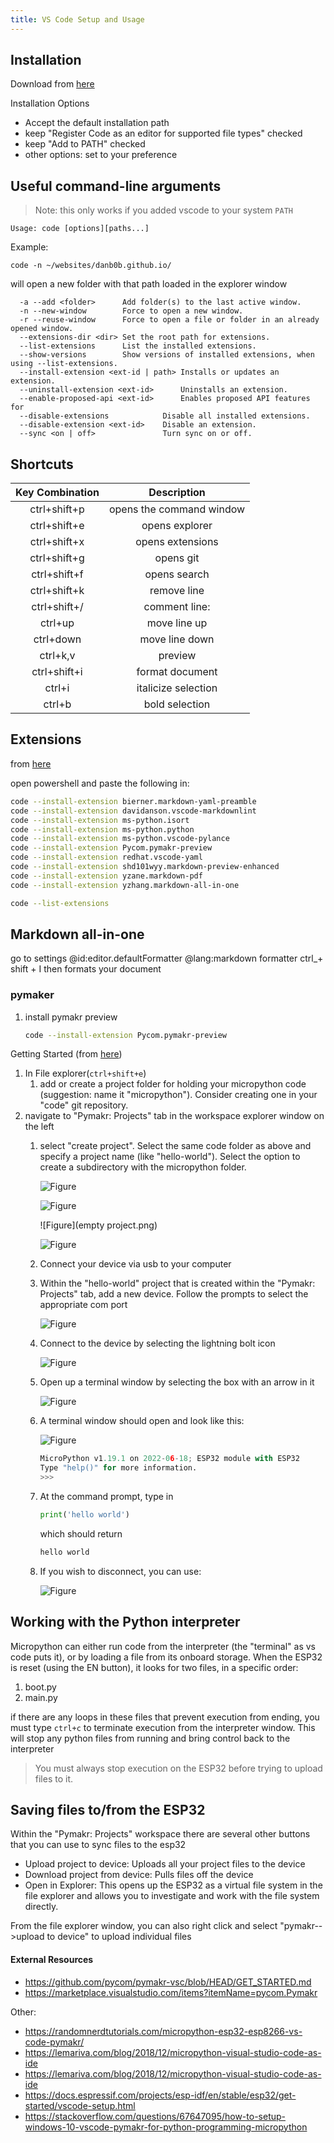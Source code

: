 ```yaml
---
title: VS Code Setup and Usage
---
```


## Installation

Download from [here](https://code.visualstudio.com/Download)

Installation Options

- Accept the default installation path
- keep "Register Code as an editor for supported file types" checked
- keep "Add to PATH" checked
- other options: set to your preference

## Useful command-line arguments

> Note: this only works if you added vscode to your system ```PATH```

```
Usage: code [options][paths...]
```

Example:

```
code -n ~/websites/danb0b.github.io/
```

will open a new folder with that path loaded in the explorer window

```
  -a --add <folder>      Add folder(s) to the last active window.
  -n --new-window        Force to open a new window.
  -r --reuse-window      Force to open a file or folder in an already opened window.
  --extensions-dir <dir> Set the root path for extensions.
  --list-extensions      List the installed extensions.
  --show-versions        Show versions of installed extensions, when using --list-extensions.
  --install-extension <ext-id | path> Installs or updates an extension. 
  --uninstall-extension <ext-id>      Uninstalls an extension.
  --enable-proposed-api <ext-id>      Enables proposed API features for
  --disable-extensions            Disable all installed extensions.
  --disable-extension <ext-id>    Disable an extension.
  --sync <on | off>               Turn sync on or off.
```

## Shortcuts

| Key Combination |       Description        |
| :-------------: | :----------------------: |
|  ctrl+shift+p   | opens the command window |
|  ctrl+shift+e   |      opens explorer      |
|  ctrl+shift+x   |     opens extensions     |
|  ctrl+shift+g   |        opens git         |
|  ctrl+shift+f   |       opens search       |
|  ctrl+shift+k   |       remove line        |
|  ctrl+shift+/   |      comment line:       |
|     ctrl+up     |       move line up       |
|    ctrl+down    |      move line down      |
|    ctrl+k,v     |         preview          |
|  ctrl+shift+i   |     format document      |
|     ctrl+i      |   italicize selection    |
|     ctrl+b      |      bold selection      |

## Extensions

from [here](https://code.visualstudio.com/docs/editor/command-line)

open powershell and paste the following in:

```bash
code --install-extension bierner.markdown-yaml-preamble
code --install-extension davidanson.vscode-markdownlint
code --install-extension ms-python.isort
code --install-extension ms-python.python
code --install-extension ms-python.vscode-pylance
code --install-extension Pycom.pymakr-preview
code --install-extension redhat.vscode-yaml
code --install-extension shd101wyy.markdown-preview-enhanced
code --install-extension yzane.markdown-pdf
code --install-extension yzhang.markdown-all-in-one
```

```bash
code --list-extensions
```

## Markdown all-in-one

go to settings
@id:editor.defaultFormatter @lang:markdown formatter
ctrl_+ shift + I then formats your document

### pymaker

1. install pymakr preview

    ```bash
    code --install-extension Pycom.pymakr-preview
    ```

Getting Started (from [here](https://github.com/pycom/pymakr-vsc/blob/HEAD/GET_STARTED.md))

1. In File explorer(```ctrl+shift+e```)
    1. add or create a project folder for holding your micropython code (suggestion: name it "micropython").  Consider creating one in your "code" git repository.
1. navigate to "Pymakr: Projects" tab in the workspace explorer window on the left
    1. select "create project".  Select the same code folder as above and specify a project name (like "hello-world").  Select the option to create a subdirectory with the micropython folder.

        ![Figure](new-project.png)

        ![Figure](project-name.png)

        ![Figure](empty project.png)

        ![Figure](project-structure.png)

    1. Connect your device via usb to your computer
    1. Within the "hello-world" project that is created within the "Pymakr: Projects" tab, add a new device. Follow the prompts to select the appropriate com port

        ![Figure](select-port.png)

    1. Connect to the device by selecting the lightning bolt icon

        ![Figure](connect-device.png)

    1. Open up a terminal window by selecting the box with an arrow in it

        ![Figure](terminal-button.png)

    1. A terminal window should open and look like this:

        ![Figure](terminal-output.png)

        ```python
        MicroPython v1.19.1 on 2022-06-18; ESP32 module with ESP32
        Type "help()" for more information.
        >>>
        ```

    1. At the command prompt, type in

        ```python
        print('hello world')
        ```

        which should return

        ```python
        hello world
        ```

    1. If you wish to disconnect, you can use:

        ![Figure](disconnect-button.png)

## Working with the Python interpreter

Micropython can either run code from the interpreter (the "terminal" as vs code puts it), or by loading a file from its onboard storage.  When the ESP32 is reset (using the EN button), it looks for two files, in a specific order:

1. boot.py
2. main.py

if there are any loops in these files that prevent execution from ending, you must type ```ctrl+c``` to terminate execution from the interpreter window.  This will stop any python files from running and bring control back to the interpreter

> You must always stop execution on the ESP32 before trying to upload files to it.

## Saving files to/from the ESP32

Within the "Pymakr: Projects" workspace there are several other buttons that you can use to sync files to the esp32

* Upload project to device: Uploads all your project files to the device
* Download project from device: Pulls files off the device
* Open in Explorer: This opens up the ESP32 as a virtual file system in the file explorer and allows you to investigate and work with the file system directly.

From the file explorer window, you can also right click and select "pymakr-->upload to device" to upload individual files

#### External Resources

- <https://github.com/pycom/pymakr-vsc/blob/HEAD/GET_STARTED.md>
- <https://marketplace.visualstudio.com/items?itemName=pycom.Pymakr>

Other:

- <https://randomnerdtutorials.com/micropython-esp32-esp8266-vs-code-pymakr/>
- <https://lemariva.com/blog/2018/12/micropython-visual-studio-code-as-ide>
- <https://lemariva.com/blog/2018/12/micropython-visual-studio-code-as-ide>
- <https://docs.espressif.com/projects/esp-idf/en/stable/esp32/get-started/vscode-setup.html>
- <https://stackoverflow.com/questions/67647095/how-to-setup-windows-10-vscode-pymakr-for-python-programming-micropython>
